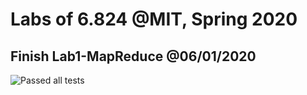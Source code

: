 # Labs of 6.824 @MIT, Spring 2020

## Finish Lab1-MapReduce @06/01/2020
![Passed all tests](https://github.com/ricemaster/6.824-mit-2020/blob/master/src/mr/img/passed-all-tests.png)
